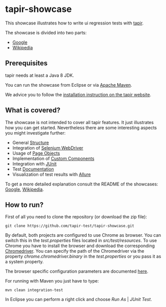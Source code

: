 # tapir-showcase

This showcase illustrates how to write ui regression tests with [tapir](https://www.tapir-test.io).

The showcase is divided into two parts:
* [Google](google/README.md)
* [Wikipedia](wikipedia/README.md)

## Prerequisites
tapir needs at least a Java 8 JDK.

You can run the showcase from Eclipse or via [Apache Maven](https://maven.apache.org/).

We advice you to follow the [installation instruction on the tapir website](https://www.tapir-test.io/docs/gettingstarted/installation/).

## What is covered?
The showcase is not intended to cover all tapir features. It just illustrates how you can get started. Nevertheless there are some interesting aspects you might investigate further:
* General [Structure](https://www.tapir-test.io/docs/usingtapir/code-structure/)
* Integration of [Selenium WebDriver](https://www.tapir-test.io/docs/selenium/core/)
* Usage of [Page Objects](https://www.tapir-test.io/docs/usingtapir/page-objects/)
* Implementation of [Custom Components](https://www.tapir-test.io/docs/customization/htmlcomponents/)
* Integration with [JUnit](https://www.tapir-test.io/docs/extensions/junit/)
* Test [Documentation](https://www.tapir-test.io/docs/extensions/documentation/)
* Visualization of test results with [Allure](https://www.tapir-test.io/docs/extensions/allure/)

To get a more detailed explanation consult the README of the showcases: [Google](google/README.md), [Wikipedia](wikipedia/README.md).

## How to run?

First of all you need to clone the repository (or download the zip file):

```
git clone https://github.com/tapir-test/tapir-showcase.git
```

By default, both projects are configured to use Chrome as browser. You can switch this in the *test.properties* files located in *src/test/resources*. To use Chrome you have to install the browser and download the corresponding [Chromedriver](https://sites.google.com/a/chromium.org/chromedriver/).
You can specify the path of the Chromedriver via the property *chrome.chromedriver.binary* in the *test.properties* or you pass it as a system property.

The browser specific configuration parameters are documented [here](https://www.tapir-test.io/docs/selenium/browser/).


For running with Maven you just have to type:
```
mvn clean integration-test
```

In Eclipse you can perform a right click and choose *Run As* | *JUnit Test*.

